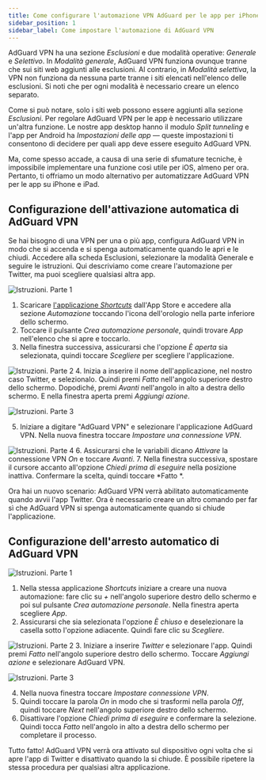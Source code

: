 ```yaml
---
title: Come configurare l'automazione VPN AdGuard per le app per iPhone e iPad
sidebar_position: 1
sidebar_label: Come impostare l'automazione di AdGuard VPN
---
```


AdGuard VPN ha una sezione *Esclusioni* e due modalità operative: *Generale* e *Selettivo*. In *Modalità generale*, AdGuard VPN funziona ovunque tranne che sui siti web aggiunti alle esclusioni. Al contrario, in *Modalità selettiva*, la VPN non funziona da nessuna parte tranne i siti elencati nell'elenco delle esclusioni. Si noti che per ogni modalità è necessario creare un elenco separato.

Come si può notare, solo i siti web possono essere aggiunti alla sezione *Esclusioni*. Per regolare AdGuard VPN per le app è necessario utilizzare un'altra funzione. Le nostre app desktop hanno il modulo *Split tunneling* e l'app per Android ha *Impostazioni delle app* — queste impostazioni ti consentono di decidere per quali app deve essere eseguito AdGuard VPN.

Ma, come spesso accade, a causa di una serie di sfumature tecniche, è impossibile implementare una funzione così utile per iOS, almeno per ora. Pertanto, ti offriamo un modo alternativo per automatizzare AdGuard VPN per le app su iPhone e iPad.

## Configurazione dell'attivazione automatica di AdGuard VPN

Se hai bisogno di una VPN per una o più app, configura AdGuard VPN in modo che si accenda e si spenga automaticamente quando le apri e le chiudi. Accedere alla scheda Esclusioni, selezionare la modalità Generale e seguire le istruzioni. Qui descriviamo come creare l'automazione per Twitter, ma puoi scegliere qualsiasi altra app.

![Istruzioni. Parte 1](https://cdn.adguard.com/public/Adguard/Blog/VPNauto/vpn_on1_en.jpg)
1. Scaricare [l'applicazione *Shortcuts*](https://apps.apple.com/us/app/shortcuts/id915249334) dall'App Store e accedere alla sezione *Automazione* toccando l'icona dell'orologio nella parte inferiore dello schermo.
2. Toccare il pulsante *Crea automazione personale*, quindi trovare *App* nell'elenco che si apre e toccarlo.
3. Nella finestra successiva, assicurarsi che l'opzione *È aperta* sia selezionata, quindi toccare *Scegliere* per scegliere l'applicazione.

![Istruzioni. Parte 2](https://cdn.adguard.com/public/Adguard/Blog/VPNauto/vpn_on2_en.jpg)
4. Inizia a inserire il nome dell'applicazione, nel nostro caso Twitter, e selezionalo. Quindi premi *Fatto* nell'angolo superiore destro dello schermo. Dopodiché, premi *Avanti* nell'angolo in alto a destra dello schermo. E nella finestra aperta premi *Aggiungi azione*.

![Istruzioni. Parte 3](https://cdn.adguard.com/public/Adguard/Blog/VPNauto/vpn_on3_en.jpg)

5. Iniziare a digitare "AdGuard VPN" e selezionare l'applicazione AdGuard VPN. Nella nuova finestra toccare *Impostare una connessione VPN*.

![Istruzioni. Parte 4](https://cdn.adguard.com/public/Adguard/Blog/VPNauto/vpn_on4_en.jpg)
6. Assicurarsi che le variabili dicano *Attivare* la connessione VPN *On* e toccare *Avanti*.
7. Nella finestra successiva, spostare il cursore accanto all'opzione *Chiedi prima di eseguire* nella posizione inattiva. Confermare la scelta, quindi toccare *Fatto *.

Ora hai un nuovo scenario: AdGuard VPN verrà abilitato automaticamente quando avvii l'app Twitter. Ora è necessario creare un altro comando per far sì che AdGuard VPN si spenga automaticamente quando si chiude l'applicazione.

## Configurazione dell'arresto automatico di AdGuard VPN

![Istruzioni. Parte 1](https://cdn.adguard.com/public/Adguard/Blog/VPNauto/vpn_off1_en.jpg)
1. Nella stessa applicazione *Shortcuts* iniziare a creare una nuova automazione: fare clic su *+* nell'angolo superiore destro dello schermo e poi sul pulsante *Crea automazione personale*. Nella finestra aperta scegliere *App*.
2. Assicurarsi che sia selezionata l'opzione *È chiuso* e deselezionare la casella sotto l'opzione adiacente. Quindi fare clic su *Scegliere*.

![Istruzioni. Parte 2](https://cdn.adguard.com/public/Adguard/Blog/VPNauto/vpn_off2_en.jpg)
3. Iniziare a inserire *Twitter* e selezionare l'app. Quindi premi *Fatto* nell'angolo superiore destro dello schermo. Toccare *Aggiungi azione* e selezionare AdGuard VPN.

![Istruzioni. Parte 3](https://cdn.adguard.com/public/Adguard/Blog/VPNauto/vpn_off3_en.jpg)

4. Nella nuova finestra toccare *Impostare connessione VPN*.
5. Quindi toccare la parola *On* in modo che si trasformi nella parola *Off*, quindi toccare *Next* nell'angolo superiore destro dello schermo.
6. Disattivare l'opzione *Chiedi prima di eseguire* e confermare la selezione. Quindi tocca *Fatto* nell'angolo in alto a destra dello schermo per completare il processo.

Tutto fatto! AdGuard VPN verrà ora attivato sul dispositivo ogni volta che si apre l'app di Twitter e disattivato quando la si chiude. È possibile ripetere la stessa procedura per qualsiasi altra applicazione. 